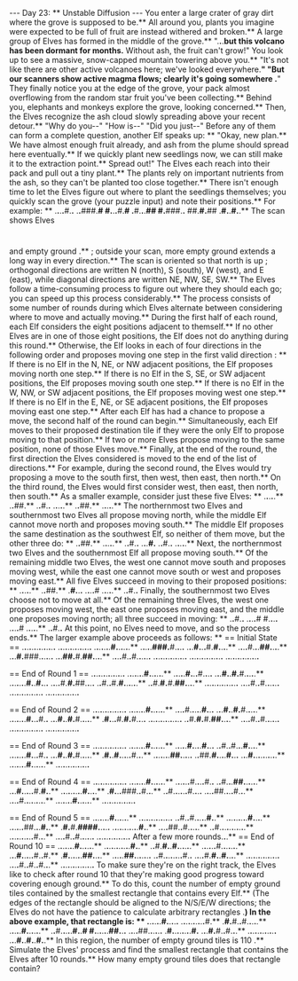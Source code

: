 --- Day 23: ** Unstable Diffusion ---
You enter a large crater of gray dirt where the grove is supposed to be.** All around you, plants you imagine were expected to be full of fruit are instead withered and broken.** A large group of Elves has formed in the middle of the grove.**
".**.**.**but this volcano has been dormant for months.** Without ash, the fruit can't grow!"
You look up to see a massive, snow-capped mountain towering above you.**
"It's not like there are other active volcanoes here; we've looked everywhere.**"
"But our scanners show active magma flows; clearly it's going
somewhere
.**"
They finally notice you at the edge of the grove, your pack almost overflowing from the random
star
fruit you've been collecting.** Behind you, elephants and monkeys explore the grove, looking concerned.** Then, the Elves recognize the ash cloud slowly spreading above your recent detour.**
"Why do you--" "How is--" "Did you just--"
Before any of them can form a complete question, another Elf speaks up: ** "Okay, new plan.** We have almost enough fruit already, and ash from the plume should spread here eventually.** If we quickly plant new seedlings now, we can still make it to the extraction point.** Spread out!"
The Elves each reach into their pack and pull out a tiny plant.** The plants rely on important nutrients from the ash, so they can't be planted too close together.**
There isn't enough time to let the Elves figure out where to plant the seedlings themselves; you quickly scan the grove (your puzzle input) and note their positions.**
For example: **
.**.**.**.**#.**.**
.**.**###.**#
#.**.**.**#.**#
.**#.**.**.**##
#.**###.**.**
##.**#.**##
.**#.**.**#.**.**
The scan shows Elves
#
and empty ground
.**
; outside your scan, more empty ground extends a long way in every direction.** The scan is oriented so that
north is up
; orthogonal directions are written N (north), S (south), W (west), and E (east), while diagonal directions are written NE, NW, SE, SW.**
The Elves follow a time-consuming process to figure out where they should each go; you can speed up this process considerably.** The process consists of some number of
rounds
during which Elves alternate between considering where to move and actually moving.**
During the
first half
of each round, each Elf considers the eight positions adjacent to themself.** If no other Elves are in one of those eight positions, the Elf
does not do anything
during this round.** Otherwise, the Elf looks in each of four directions in the following order and
proposes
moving one step in the
first valid direction
: **
If there is no Elf in the N, NE, or NW adjacent positions, the Elf proposes moving
north
one step.**
If there is no Elf in the S, SE, or SW adjacent positions, the Elf proposes moving
south
one step.**
If there is no Elf in the W, NW, or SW adjacent positions, the Elf proposes moving
west
one step.**
If there is no Elf in the E, NE, or SE adjacent positions, the Elf proposes moving
east
one step.**
After each Elf has had a chance to propose a move, the
second half
of the round can begin.** Simultaneously, each Elf moves to their proposed destination tile if they were the
only
Elf to propose moving to that position.** If two or more Elves propose moving to the same position,
none
of those Elves move.**
Finally, at the end of the round, the
first direction
the Elves considered is moved to the end of the list of directions.** For example, during the second round, the Elves would try proposing a move to the south first, then west, then east, then north.** On the third round, the Elves would first consider west, then east, then north, then south.**
As a smaller example, consider just these five Elves: **
.**.**.**.**.**
.**.**##.**
.**.**#.**.**
.**.**.**.**.**
.**.**##.**
.**.**.**.**.**
The northernmost two Elves and southernmost two Elves all propose moving north, while the middle Elf cannot move north and proposes moving south.** The middle Elf proposes the same destination as the southwest Elf, so neither of them move, but the other three do: **
.**.**##.**
.**.**.**.**.**
.**.**#.**.**
.**.**.**#.**
.**.**#.**.**
.**.**.**.**.**
Next, the northernmost two Elves and the southernmost Elf all propose moving south.** Of the remaining middle two Elves, the west one cannot move south and proposes moving west, while the east one cannot move south
or
west and proposes moving east.** All five Elves succeed in moving to their proposed positions: **
.**.**.**.**.**
.**.**##.**
.**#.**.**.**
.**.**.**.**#
.**.**.**.**.**
.**.**#.**.**
Finally, the southernmost two Elves choose not to move at all.** Of the remaining three Elves, the west one proposes moving west, the east one proposes moving east, and the middle one proposes moving north; all three succeed in moving: **
.**.**#.**.**
.**.**.**.**#
#.**.**.**.**
.**.**.**.**#
.**.**.**.**.**
.**.**#.**.**
At this point, no Elves need to move, and so the process ends.**
The larger example above proceeds as follows: **
== Initial State ==
.**.**.**.**.**.**.**.**.**.**.**.**.**.**
.**.**.**.**.**.**.**.**.**.**.**.**.**.**
.**.**.**.**.**.**.**#.**.**.**.**.**.**
.**.**.**.**.**###.**#.**.**.**.**
.**.**.**#.**.**.**#.**#.**.**.**.**
.**.**.**.**#.**.**.**##.**.**.**.**
.**.**.**#.**###.**.**.**.**.**.**
.**.**.**##.**#.**##.**.**.**.**
.**.**.**.**#.**.**#.**.**.**.**.**.**
.**.**.**.**.**.**.**.**.**.**.**.**.**.**
.**.**.**.**.**.**.**.**.**.**.**.**.**.**
.**.**.**.**.**.**.**.**.**.**.**.**.**.**

== End of Round 1 ==
.**.**.**.**.**.**.**.**.**.**.**.**.**.**
.**.**.**.**.**.**.**#.**.**.**.**.**.**
.**.**.**.**.**#.**.**.**#.**.**.**.**
.**.**.**#.**.**#.**#.**.**.**.**.**
.**.**.**.**.**.**.**#.**.**#.**.**.**
.**.**.**.**#.**#.**##.**.**.**.**
.**.**#.**.**#.**#.**.**.**.**.**.**
.**.**#.**#.**#.**##.**.**.**.**
.**.**.**.**.**.**.**.**.**.**.**.**.**.**
.**.**.**.**#.**.**#.**.**.**.**.**.**
.**.**.**.**.**.**.**.**.**.**.**.**.**.**
.**.**.**.**.**.**.**.**.**.**.**.**.**.**

== End of Round 2 ==
.**.**.**.**.**.**.**.**.**.**.**.**.**.**
.**.**.**.**.**.**.**#.**.**.**.**.**.**
.**.**.**.**#.**.**.**.**.**#.**.**.**
.**.**.**#.**.**#.**#.**.**.**.**.**
.**.**.**.**.**.**.**#.**.**.**#.**.**
.**.**.**#.**.**#.**#.**.**.**.**.**
.**#.**.**.**#.**#.**#.**.**.**.**
.**.**.**.**.**.**.**.**.**.**.**.**.**.**
.**.**#.**#.**#.**##.**.**.**.**
.**.**.**.**#.**.**#.**.**.**.**.**.**
.**.**.**.**.**.**.**.**.**.**.**.**.**.**
.**.**.**.**.**.**.**.**.**.**.**.**.**.**

== End of Round 3 ==
.**.**.**.**.**.**.**.**.**.**.**.**.**.**
.**.**.**.**.**.**.**#.**.**.**.**.**.**
.**.**.**.**.**#.**.**.**.**#.**.**.**
.**.**#.**.**#.**.**.**#.**.**.**.**
.**.**.**.**.**.**.**#.**.**.**#.**.**
.**.**.**#.**.**#.**#.**.**.**.**.**
.**#.**.**#.**.**.**.**.**#.**.**.**
.**.**.**.**.**.**.**##.**.**.**.**.**
.**.**##.**#.**.**.**.**#.**.**.**
.**.**.**#.**.**.**.**.**.**.**.**.**.**
.**.**.**.**.**.**.**#.**.**.**.**.**.**
.**.**.**.**.**.**.**.**.**.**.**.**.**.**

== End of Round 4 ==
.**.**.**.**.**.**.**.**.**.**.**.**.**.**
.**.**.**.**.**.**.**#.**.**.**.**.**.**
.**.**.**.**.**.**#.**.**.**.**#.**.**
.**.**#.**.**.**##.**.**.**.**.**.**
.**.**.**#.**.**.**.**.**#.**#.**.**
.**.**.**.**.**.**.**.**.**#.**.**.**.**
.**#.**.**.**###.**.**#.**.**.**
.**.**#.**.**.**.**.**.**#.**.**.**.**
.**.**.**.**##.**.**.**.**#.**.**.**
.**.**.**.**#.**.**.**.**.**.**.**.**.**
.**.**.**.**.**.**.**#.**.**.**.**.**.**
.**.**.**.**.**.**.**.**.**.**.**.**.**.**

== End of Round 5 ==
.**.**.**.**.**.**.**#.**.**.**.**.**.**
.**.**.**.**.**.**.**.**.**.**.**.**.**.**
.**.**#.**.**#.**.**.**.**.**#.**.**
.**.**.**.**.**.**.**.**.**#.**.**.**.**
.**.**.**.**.**.**##.**.**.**#.**.**
.**#.**#.**####.**.**.**.**.**
.**.**.**.**.**.**.**.**.**.**.**#.**.**
.**.**.**.**##.**.**#.**.**.**.**.**
.**.**#.**.**.**.**.**.**.**.**.**.**.**
.**.**.**.**.**.**.**.**.**.**#.**.**.**
.**.**.**.**#.**.**#.**.**.**.**.**.**
.**.**.**.**.**.**.**.**.**.**.**.**.**.**
After a few more rounds.**.**.**
== End of Round 10 ==
.**.**.**.**.**.**.**#.**.**.**.**.**.**
.**.**.**.**.**.**.**.**.**.**.**#.**.**
.**.**#.**#.**.**#.**.**.**.**.**.**
.**.**.**.**.**.**#.**.**.**.**.**.**.**
.**.**.**#.**.**.**.**.**#.**.**#.**
.**#.**.**.**.**.**.**##.**.**.**.**
.**.**.**.**.**##.**.**.**.**.**.**.**
.**.**#.**.**.**.**.**.**.**.**#.**.**
.**.**.**.**#.**#.**.**#.**.**.**.**
.**.**.**.**.**.**.**.**.**.**.**.**.**.**
.**.**.**.**#.**.**#.**.**#.**.**.**
.**.**.**.**.**.**.**.**.**.**.**.**.**.**
To make sure they're on the right track, the Elves like to check after round 10 that they're making good progress toward covering enough ground.** To do this, count the number of empty ground tiles contained by the smallest rectangle that contains every Elf.** (The edges of the rectangle should be aligned to the N/S/E/W directions; the Elves do not have the patience to calculate
arbitrary rectangles
.**) In the above example, that rectangle is: **
.**.**.**.**.**.**#.**.**.**.**.**
.**.**.**.**.**.**.**.**.**.**#.**
.**#.**#.**.**#.**.**.**.**.**
.**.**.**.**.**#.**.**.**.**.**.**
.**.**#.**.**.**.**.**#.**.**#
#.**.**.**.**.**.**##.**.**.**
.**.**.**.**##.**.**.**.**.**.**
.**#.**.**.**.**.**.**.**.**#.**
.**.**.**#.**#.**.**#.**.**.**
.**.**.**.**.**.**.**.**.**.**.**.**
.**.**.**#.**.**#.**.**#.**.**
In this region, the number of empty ground tiles is
110
.**
Simulate the Elves' process and find the smallest rectangle that contains the Elves after 10 rounds.**
How many empty ground tiles does that rectangle contain?